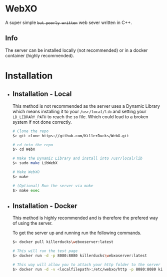 # WebXO
A super simple ~~`but poorly written`~~ web sever written in C++.

## Info

The server can be installed locally (not recommended) or in a docker container (highly recommended).

# Installation

- ## Installation - Local
    This method is not recommended as the server uses a Dynamic Library which means installing it to your ``/usr/local/lib`` and setting your ``LD_LIBRARY_PATH`` to reach the `so` file. Which could lead to a broken system if not done correctly.

    ```sh
    # Clone the repo
    $> git clone https://github.com/KillerDucks/WebX.git
    
    # cd into the repo
    $> cd WebX

    # Make the Dynamic Library and install into /usr/local/lib
    $> sudo make LibWebX

    # Make WebXO
    $> make

    # (Optional) Run the server via make
    $> make exec
    ```

- ## Installation - Docker
    This method is highly recommended and is therefore the prefered way of using the server.

    To get the server up and running run the following commands.
    ```sh
    $> docker pull killerducks\webxoserver:latest

    # This will run the test page
    $> docker run -d -p 8080:8080 killerducks\webxoserver:latest

    # This way will allow you to attach your http folder to the server
    $> docker run -d -v <localfilepath>:/etc/webxo/http -p 8080:8080 killerducks\webxoserver:latest
    ```
